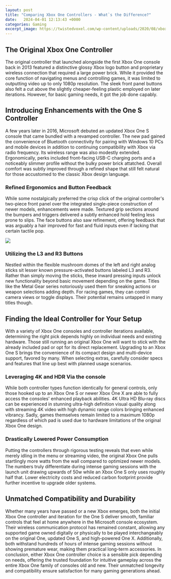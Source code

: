 ```yaml
---
layout: post
title: "Comparing Xbox One Controllers - What`s the Difference?"
date:   2024-04-01 12:13:43 +0000
categories: Gaming
excerpt_image: https://twistedvoxel.com/wp-content/uploads/2020/08/xbox-series-x-controller-leak2.jpeg
---
```


## The Original Xbox One Controller
The original controller that launched alongside the first Xbox One console back in 2013 featured a distinctive glossy Xbox logo button and proprietary wireless connection that required a large power brick. While it provided the core function of navigating menus and controlling games, it was limited to outputting video up to only 1080p resolution. The sleek front panel buttons also felt a cut above the slightly cheaper-feeling plastic employed on later iterations. However, for basic gaming needs, it got the job done capably.
## Introducing Enhancements with the One S Controller
A few years later in 2016, Microsoft debuted an updated Xbox One S console that came bundled with a revamped controller. The new pad gained the convenience of Bluetooth connectivity for pairing with Windows 10 PCs and mobile devices in addition to continuing compatibility with Xbox via radio frequency. Its wireless range was also modestly extended. Ergonomically, perks included front-facing USB-C charging ports and a noticeably slimmer profile without the bulky power brick attatched. Overall comfort was subtly improved through a refined shape that still felt natural for those accustomed to the classic Xbox design language.
### Refined Ergonomics and Button Feedback  
While some nostalgically preferred the crisp click of the original controller's two-piece front panel over the integrated single-piece construction of newer models, enhancements were made. Textured grip sections around the bumpers and triggers delivered a subtly enhanced hold feeling less prone to slips. The face buttons also saw refinement, offering feedback that was arguably a hair improved for fast and fluid inputs even if lacking that certain tactile pop.

![](https://twistedvoxel.com/wp-content/uploads/2020/08/xbox-series-x-controller-leak2.jpeg)
### Utilizing the L3 and R3 Buttons
Nestled within the flexible mushroom domes of the left and right analog sticks sit lesser known pressure-activated buttons labeled L3 and R3. Rather than simply moving the sticks, these inward pressing inputs unlock new functionality beyond basic movement depending on the game. Titles like the Metal Gear series notoriously used them for sneaking actions or weapon selections adding depth. For racing games, they can control camera views or toggle displays. Their potential remains untapped in many titles though.
## Finding the Ideal Controller for Your Setup
With a variety of Xbox One consoles and controller iterations available, determining the right pick depends highly on individual needs and existing hardware. Those still running an original Xbox One will want to stick with the already included pad or opt for its direct replacement. Upgrading to an Xbox One S brings the convenience of its compact design and multi-device support, favored by many. When selecting extras, carefully consider specs and features that line up best with planned usage scenarios.
### Leveraging 4K and HDR Via the console
While both controller types function identically for general controls, only those hooked up to an Xbox One S or newer Xbox One X are able to fully access the consoles' enhanced playback abilities. 4K Ultra HD Blu-ray discs can be experienced in stunning ultra-high definition visual quality along with streaming 4K video with high dynamic range colors bringing enhanced vibrancy. Sadly, games themselves remain limited to a maximum 1080p regardless of which pad is used due to hardware limitations of the original Xbox One design. 
### Drastically Lowered Power Consumption
Putting the controllers through rigorous testing reveals that even while merely idling in the menu or streaming video, the original Xbox One pulls startlingly more watts from the wall compared to optimized newer models. The numbers truly differentiate during intense gaming sessions with the launch unit drawing upwards of 50w while an Xbox One S only uses roughly half that. Lower electricity costs and reduced carbon footprint provide further incentive to upgrade older systems.
## Unmatched Compatibility and Durability
Whether many years have passed or a new Xbox emerges, both the initial Xbox One controller and iteration for the One S deliver smooth, familiar controls that feel at home anywhere in the Microsoft console ecosystem. Their wireless communication protocol has remained constant, allowing any supported game owned digitally or physically to be played interchangeably on the original One, updated One S, and high-powered One X. Additionally, both withstand hundreds of hours of intense gaming sessions without showing premature wear, making them practical long-term accessories.
In conclusion, either Xbox One controller choice is a sensible pick depending on needs, offering the trusted foundation for intuitive gameplay across the entire Xbox One family of consoles old and new. Their unmatched longevity and compatibility ensure satisfaction for many gaming generations ahead.